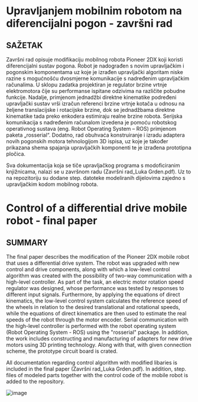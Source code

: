 # Upravljanjem mobilnim robotom na diferencijalni pogon - završni rad

## SAŽETAK

Završni rad opisuje modifikaciju mobilnog robota Pioneer 2DX koji koristi diferencijalni sustav pogona. Robot je nadograđen s novim upravljačkim i pogonskim komponentama uz koje je izrađen upravljački algoritam niske razine s mogućnošću dvosmjerne komunikacije s nadređenim upravljačkim računalima. U sklopu zadatka projektiran je regulator brzine vrtnje elektromotora čije su performanse ispitane odzivima na različite pobudne funkcije. Nadalje, primjenom jednadžbi direktne kinematike podređeni upravljački sustav vrši izračun referenci brzine vrtnje kotača u odnosu na željene translacijske i rotacijske brzine, dok se jednadžbama direktne kinematike tada preko enkodera estimiraju realne brzine robota. Serijska komunikacija s nadređenim računalom izvedena je pomoću robotskog operativnog sustava (eng. Robot Operating System – ROS) primjenom paketa „rosserial“. Dodatno, rad obuhvaća konstruiranje i izradu adaptera novih pogonskih motora tehnologijom 3D ispisa, uz koje je također prikazana shema spajanja upravljačkih komponenti te je izrađena prototipna pločica.

Sva dokumentacija koja se tiče upravljačkog programa s modoficiranim knjižnicama, nalazi se u završnom radu (Završni rad_Luka Grden.pdf). Uz to na repozitoriju su dodane
step. datoteke modeliranih dijelovima zajedno s upravljačkim kodom mobilnog robota.

# Control of a differential drive mobile robot - final paper

## SUMMARY

The final paper describes the modification of the Pioneer 2DX mobile robot that uses a differential drive system. The robot was upgraded with new control and drive components, along with which a low-level control algorithm was created with the possibility of two-way communication with  a high-level controller. As part of the task, an electric motor rotation speed regulator was designed, whose performance was tested by responses to different input signals. Furthermore, by applying the equations of direct kinematics, the low-level control system calculates the reference speed of the wheels in relation to the desired translational and rotational speeds, while the equations of direct kinematics are then used to estimate the real speeds of the robot through the motor encoder. Serial communication with the high-level controller is performed with the robot operating system (Robot Operating System - ROS) using the "rosserial" package. In addition, the work includes constructing and manufacturing of adapters for new drive motors using 3D printing technology. Along with that, with  given connection scheme, the prototype circuit board is crated.

All documentation regarding control algorithm with modified libaries is included in the final paper (Završni rad_Luka Grden.pdf). In addition, step. files of modeled parts together with the control code of the mobile robot is added to the repository.

![image](https://user-images.githubusercontent.com/38221332/191283752-9b0b1979-6e6c-41b1-b66d-9a9960cacd47.png)

